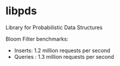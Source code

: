 # libpds

Library for Probabilistic Data Structures

Bloom Filter benchmarks:

- Inserts: 1.2 million requests per second
- Queries : 1.3 million requests per second
